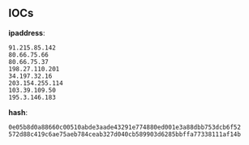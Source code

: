 
## IOCs

__ipaddress__:

```text
91.215.85.142
80.66.75.66
80.66.75.37
198.27.110.201
34.197.32.16
203.154.255.114
103.39.109.50
195.3.146.183
```
__hash__:

```text
0e05b8d0a88660c00510abde3aade43291e774880ed001e3a88dbb753dcb6f52
572d88c419c6ae75aeb784ceab327d040cb589903d6285bbffa77338111af14b
```